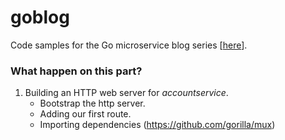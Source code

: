 # goblog
Code samples for the Go microservice blog series [[here](http://callistaenterprise.se/blogg/teknik/2015/05/20/blog-series-building-microservices/)].


### What happen on this part?
1. Building an HTTP web server for *accountservice*.
    - Bootstrap the http server.
    - Adding our first route.
    - Importing dependencies (https://github.com/gorilla/mux)